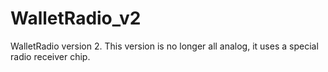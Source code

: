 # WalletRadio_v2
WalletRadio version 2. This version is no longer all analog, it uses a special radio receiver chip.
